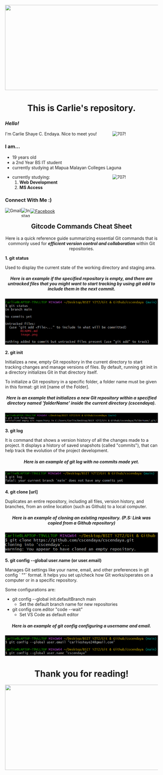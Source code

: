 <p align="center">
<img width="600" height="280" src="https://i.pinimg.com/originals/ee/32/7e/ee327e34ea333afb0b31b28a6f94997e.gif">
</p>

<h1 align="center"> This is Carlie's repository.

### *Hello!*
<img align="right" alt="707!" width="150" src="https://media.tenor.co/images/051fac4d326f4c062f318a38cecff80a/tenor.gif">
I'm Carlie Shaye C. Endaya. Nice to meet you! 

### I am...
- 19 years old
- a 2nd Year BS IT student 
- currently studying at Mapua Malayan Colleges Laguna
<img align="right" alt="707!" width="150" src="https://steamuserimages-a.akamaihd.net/ugc/1008186273624660365/21ED931D180FDB227B4103EDE92257ED5CFB2024/?imw=512&&ima=fit&impolicy=Letterbox&imcolor=%23000000&letterbox=false">

- currently studying:
    1. **Web Development**
    2. **MS Access** 

### Connect With Me :)

[<img align="left" src="https://iconape.com/wp-content/uploads/1/11/gmail-02.png" alt="Gmail" height="30em">](carlieshaye24@gmail.com)

[<img align="left" src="https://imagensemoldes.com.br/wp-content/uploads/2020/04/%C3%8Dcone-Instagram-PNG.png" alt="Instagram" height="30em" width="30">](https://www.instagram.com/carislying/)
  
[<img align="center" src="https://www.edigitalagency.com.au/wp-content/uploads/Facebook-logo-blue-circle-large-transparent-png.png" alt="Facebook" height="30em" width="30" >](https://www.facebook.com/carislying/)   


<h2 align="center"> Gitcode Commands Cheat Sheet </h2>
<p align="center">
Here is a quick reference guide summarizing essential Git commands that is  commonly used for <b><i>efficient version control and collaboration </b></i> within Git repositories.
</p>
<b>1. git status</b>
<p> 
Used to display the current state of the working directory and staging area.</p>
<h5 align="center"> Here is an example if the specified repository is empty, and there are untracked files that you might want to start tracking by using git add to include them in the next commit.
</h5>
<p align="center"><img src="https://github.com/cscendaya/cscendaya/blob/main/uploaded%20pics/status.png?raw=true"></p>

<b>2. git init</b>
<p>
Initializes a new, empty Git repository in the current directory to start tracking changes and manage versions of files. By default, running git init in a directory initializes Git in that directory itself. 

To initialize a Git repository in a specific folder, a folder name must be given in this format: git init [name of the Folder]. 
</p>
<h5 align="center"> Here is an example that initializes a new Git repository within a specified directory named 'folderName' inside the current directory (cscendaya).</h5>
<p align="center"><img src="https://github.com/cscendaya/cscendaya/blob/main/uploaded%20pics/init.png?raw=true"></p>

<b> 3. git log</b>
<p>
It is command that shows a version history of all the changes made to a project. It displays a history of saved snapshots (called "commits"), that can help track the evolution of the project development.
</p>
<h5 align="center"> Here is an example of git log with no commits made yet.</h5>
<p align="center"><img src="https://github.com/cscendaya/cscendaya/blob/main/uploaded%20pics/log.png?raw=true"></p>

<b> 4. git clone [url]</b>
<p>
Duplicates an entire repository, including all files, version history, and branches, from an online location (such as Github) to a local computer.
</p>
<h5 align="center"> Here is an example of cloning an existing repository. <i>(P.S: Link was copied from a Github repository)</i></h5>
<p align="center"><img src="https://github.com/cscendaya/cscendaya/blob/main/uploaded%20pics/clone.png?raw=true"></p>

<b> 5. git config --global user.name (or user.email)</b>
<p>
Manages Git settings like your name, email, and other preferences in git config `<key> "<value>"` format. It helps you set up/check how Git works/operates on a computer or in a specific repository.

Some configurations are:
- git config --global init.defaultBranch main
    - Set the default branch name for new repositories
- git config core.editor "code --wait"
    - Set VS Code as default editor
</p>

<h5 align="center"> Here is an example of git config configuring a username and email.</h5>
<p align="center"><img src="https://github.com/cscendaya/cscendaya/blob/main/uploaded%20pics/config.png?raw=true"></p>


<h1 align="center"> Thank you for reading! </h1>
<p align="center">
<img width="600" height="280" src="https://www.icegif.com/wp-content/uploads/2022/08/icegif-402.gif">
</p>

